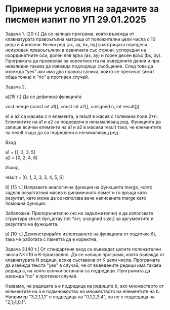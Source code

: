 # Примерни условия на задачите за писмен изпит по УП 29.01.2025

Задача 1. [20 т.] Да се напише програма, която въвежда от клавиатурата правоъгълна матрица от положителни цели числа с 10 реда и 4 колони. Всеки ред [ax, ay, bx, by] в матрицата определя неизроден правоъгълник в равнината със страни, успоредни на координатните оси, долен ляв връх (ax, аy) и горен десен връх (bx, by). Програмата да проверява за коректността на въведените данни и при невалидни такива да извежда подходящо съобщение. След това да извежда “yes” ако има два правоъгълника, които се пресичат (имат обща точка) и “no” в противен случай.

 Задача 2.

а)[15 т.] Да се дефинира функцията 

void merge (const int a1[], const int a2[], unsigned n, int result[])

a1 и a2 са масиви с n елемента, а result е масив с големина поне 2*n. Елементите на a1 и a2 са подредени в ненамаляващ ред. Функцията да запише всички елементи на a1 и a2 в масива result така, че елементите на result също да са подредени в ненамаляващ ред.

Вход
	
a1  = [1, 3, 3, 5] \
a2 = [0, 2, 4, 6]

Изход	

result = [0, 1, 2, 3, 3, 4, 5, 6]
 

б) [15 т.] Направете аналогична функция на функцията merge, която заделя резултатния масив в динамичната памет и го връща като резултат, като може да се използва вече написаната merge като помощна функция.

Забележка: Препоръчително (но не задължително) е да използвате структура struct dyn_array {int *arr; unsigned size;} за аргументите и резултата на функцията.

в) [10 т.] Демонстрирайте използването на функцията от подточка б), така че работата с паметта да е коректна.

Задача 3.[40 т.] От стандартния вход се въвеждат целите положителни числа N<=10 и K-произволно. Да се напише програма, която въвежда от клавиатурата N редици, всяка съставена от K цели числа. Програмата да извежда текста "yes" в случай, че от въведените редици има такава редица a, на която всички останали са подредици. Програмата да извежда "no" в противен случай.

Казваме, че редицата a е подредица на редицата b, ако множеството от елементите на a е подмножество на множеството на елементите на b. Например "3,2,1,1,1" е подредица на "0,1,2,3,4", но не е подредица на "2,1,4,0,1".
